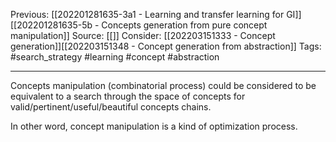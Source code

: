 Previous: [[202201281635-3a1 - Learning and transfer learning for GI]][[202201281635-5b - Concepts generation from pure concept manipulation]]
Source: [[]]
Consider: [[202203151333 - Concept generation]][[202203151348 - Concept generation from abstraction]]
Tags: #search_strategy #learning #concept #abstraction 
______________

Concepts manipulation (combinatorial process) could be considered to be equivalent to a search through the space of concepts for valid/pertinent/useful/beautiful concepts chains. 

In other word, concept manipulation is a kind of optimization process.